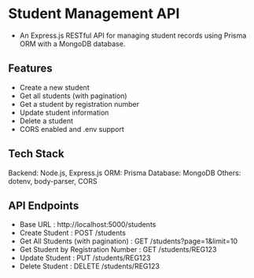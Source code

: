 # Student Management API
 - An Express.js RESTful API for managing student records using Prisma ORM with a MongoDB database.

 ## Features
 - Create a new student
 - Get all students (with pagination)
 - Get a student by registration number
 - Update student information
 - Delete a student
 - CORS enabled and .env support

## Tech Stack
Backend: Node.js, Express.js
ORM: Prisma
Database: MongoDB
Others: dotenv, body-parser, CORS

## API Endpoints
 - Base URL : http://localhost:5000/students
 - Create Student : POST /students
 - Get All Students (with pagination) : GET /students?page=1&limit=10
 - Get Student by Registration Number : GET /students/REG123
 - Update Student : PUT /students/REG123
 - Delete Student : DELETE /students/REG123



